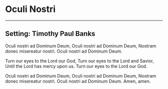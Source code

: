 # Oculi Nostri

***

## Setting: Timothy Paul Banks

Oculi nostri ad Dominum Deum,
Oculi nostri ad Dominum Deum,
Nostram donec misereatur nostri.
Oculi nostri ad Dominum Deum.

Turn our eyes to the Lord our God,
Turn our eyes to the Lord and Savior,
Until the Lord has mercy upon us.
Turn our eyes to the Lord our God.

Oculi nostri ad Dominum Deum,
Oculi nostri ad Dominum Deum,
Nostram donec misereatur nostri.
Oculi nostri ad Dominum Deum.
Amen, amen.